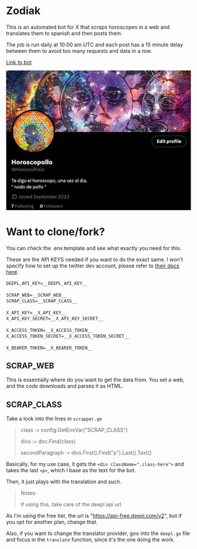 # Zodiak

This is an automated bot for X that scraps horoscopes in a web and translates them to spanish and then posts them.

The job is run daily at 10:00 am UTC and each post has a 15 minute delay between them to avoid too many requests and data in a row.

[Link to bot](https://twitter.com/HoroscoPollo)

![Profile pic](assets/image.png)

# Want to clone/fork?

You can check the .env.template and see what exactly you need for this.

These are the API KEYS needed if you want to do the exact same. I won't specify how to set up the twitter dev account, please refer to [their docs here](https://developer.twitter.com/en/docs/twitter-api).
```
DEEPL_API_KEY=__DEEPL_API_KEY__

SCRAP_WEB=__SCRAP_WEB__
SCRAP_CLASS=__SCRAP_CLASS__

X_API_KEY=__X_API_KEY__
X_API_KEY_SECRET=__X_API_KEY_SECRET__

X_ACCESS_TOKEN=__X_ACCESS_TOKEN__
X_ACCESS_TOKEN_SECRET=__X_ACCESS_TOKEN_SECRET__

X_BEARER_TOKEN=__X_BEARER_TOKEN__

```

## SCRAP_WEB

This is essentially where do you want to get the data from. You set a web, and the code downloads and parses it as HTML.

## SCRAP_CLASS

Take a look into the lines in `scrapper.go`

> 	class := config.GetEnvVar("SCRAP_CLASS")
>
>	divs := doc.Find(class)
>
>	secondParagraph := divs.First().Find("p").Last().Text()

Basically, for my use case, it gets the `<div className=".class-here">` and takes the last `<p>`, which I base as the text for the bot.

Then, it just plays with the translation and such.

> Notes:
>
> If using this, take care of the deepl api url.

As I'm using the free tier, the url is "https://api-free.deepl.com/v2", but if you opt for another plan, change that.

Also, if you want to change the translator provider, goo into the `deepl.go` file and focus in the `translate` function, since it's the one doing the work.